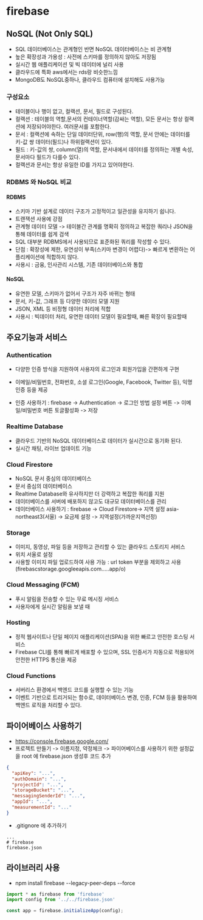 # firebase 

## NoSQL (Not Only SQL)
- SQL 데이터베이스는 관계형인 반면 NoSQL 데이터베이스는 비 관계형
- 높은 확장성과 가용성 : 사전에 스키마를 정의하지 않아도 저장됨
- 실시간 웹 애플리케이션 및 빅 데이터에 널리 사용
- 클라우드에 특화 aws에서는 rds랑 비슷한느낌
- MongoDB도 NoSQL중하나, 클라우드 컴퓨터에 설치해도 사용가능


### 구성요소
- 테이블이나 행이 없고, 컬랙션, 문서, 필드로 구성된다.
- 컬랙션 : 테이블의 역할,문서의 컨테이너역할(감싸는 역할), 모든 문서는 항상 컬랙션에 저장되어야한다. 여러문서를 포함한다.
- 문서 : 컬랙션에 속하는 단일 데이터단위, row(행)의 역할, 문서 안에는 데이터를 키-값 쌍 데이터(필드)나 하위컬랙션이 있다.
- 필드 : 키-값의 쌍, column(열)의 역할, 문서내에서 데이터를 정의하는 개별 속성, 문서마다 필드가 다를수 있다.
- 컬랙션과 문서는 항상 유일한 ID를 가지고 있어야한다.

### RDBMS 와 NoSQL 비교
#### RDBMS 
- 스키마 기반 설계로 데이터 구조가 고정적이고 일관성을 유지하기 쉽니다.   
- 트랜잭션 사용에 강점
- 관계형 데이터 모델 -> 테이블간 관계를 명확히 정의하고 복잡한 쿼리나 JSON을 통해 데이터를 쉽게 검색
- SQL 대부분 RDBMS에서 사용되므로 표준화된 쿼리를 작성할 수 있다.
- 단점 : 확장성에 제한, 유연성이 부족(스키마 변경이 어렵다)-> 빠르게 변환하는 어플리케이션에 적합하지 않다.
- 사용시 : 금융, 인사관리 시스템, 기존 데이터베이스와 통합

#### NoSQL
- 유연한 모델, 스키마가 없어서 구조가 자주 바뀌는 형태
- 문서, 키-값, 그래프 등 다양한 데이터 모델 지원
- JSON, XML 등 비정형 데이터 처리에 적합
- 사용시 : 빅데이터 처리, 유연한 데이터 모델이 필요할때, 빠른 확장이 필요할때

## 주요기능과 서비스
###  Authentication 
- 다양한 인증 방식을 지원하여 사용자의 로그인과 회원가입을 간편하게 구현
- 이메일/비밀번호, 전화번호, 소셜 로그인(Google, Facebook, Twitter 등), 익명 인증 등을 제공

- 인증 사용하기 : firebase -> Authentication -> 로그인 방법 설정 버튼 -> 이메일/비밀번호 버튼 토글활성화 -> 저장


### Realtime Database
- 클라우드 기반의 NoSQL 데이터베이스로 데이터가 실시간으로 동기화 된다.
- 실시간 채팅, 라이브 업데이트 기능

### Cloud Firestore
- NoSQL 문서 중심의 데이터베이스
- 문서 중심의 데이터베이스
- Realtime Database와 유사하지만 더 강력하고 복잡한 쿼리를 지원
- 데이터베이스를 서버에 배포하지 않고도 대규모 데이터베이스를 관리
- 데이터베이스 사용하기 : firebase -> Cloud Firestore-> 지역 설정 asia-northeast3(서울) -> 요금제 설정 -> 지역설정(가까운지역선정) 

### Storage
- 이미지, 동영상, 파일 등을 저장하고 관리할 수 있는 클라우드 스토리지 서비스
- 위치 서울로 설정
- 사용할 이미지 파일 업로드하여 사용 가능 : url token 부분을 제외하고 사용 (firebascstorage.googleeapis.com.....app/o)


### Cloud Messaging (FCM)
- 푸시 알림을 전송할 수 있는 무료 메시징 서비스
- 사용자에게 실시간 알림을 보낼 때

### Hosting
- 정적 웹사이트나 단일 페이지 애플리케이션(SPA)을 위한 빠르고 안전한 호스팅 서비스
- Firebase CLI를 통해 빠르게 배포할 수 있으며, SSL 인증서가 자동으로 적용되어 안전한 HTTPS 통신을 제공

### Cloud Functions
- 서버리스 환경에서 백엔드 코드를 실행할 수 있는 기능
- 이벤트 기반으로 트리거되는 함수로, 데이터베이스 변경, 인증, FCM 등을 활용하여 백엔드 로직을 처리할 수 있다.




## 파이어베이스 사용하기
- https://console.firebase.google.com/
- 프로젝트 만들기 -> 이름지정, 약정체크 -> 파이어베이스를 사용하기 위한 설정값을 root 에 firebase.json 생성후 코드 추가

```json
{
  "apiKey": "...",
  "authDomain": "...",
  "projectId": "...",
  "storageBucket": "...",
  "messagingSenderId": "...",
  "appId": "...",
  "measurementId": "..."
}
```
- .gitignore 에 추가하기
```
...
# firebase
firebase.json
```

## 라이브러리 사용

- npm install firebase --legacy-peer-deps --force
```js
import * as firebase from 'firebase'
import config from '../../firebase.json'

const app = firebase.initializeApp(config);
```

